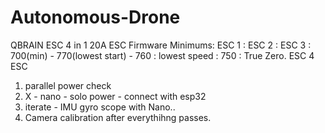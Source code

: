 # Autonomous-Drone


QBRAIN ESC 4 in 1 20A 
ESC Firmware Minimums: 
ESC 1 :
ESC 2 : 
ESC 3 : 700(min) - 770(lowest start) - 760 : lowest speed : 750 : True Zero. 
ESC 4
ESC 



1. parallel power check
2.   X - nano - solo power - connect with esp32
3.   iterate - IMU gyro scope with Nano..
4.   Camera calibration after everythihng passes. 

